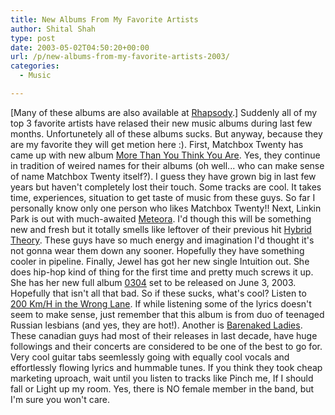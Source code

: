 ```yaml
---
title: New Albums From My Favorite Artists
author: Shital Shah
type: post
date: 2003-05-02T04:50:20+00:00
url: /p/new-albums-from-my-favorite-artists-2003/
categories:
  - Music

---
```

[Many of these albums are also available at [Rhapsody][1].] Suddenly all of my top 3 favorite artists have relased their new music albums during last few months. Unfortunetely all of these albums sucks. But anyway, because they are my favorite they will get metion here :). First, Matchbox Twenty has came up with new album [More Than You Think You Are][2]. Yes, they continue in tradition of weired names for their albums (oh well... who can make sense of name Matchbox Twenty itself?). I guess they have grown big in last few years but haven't completely lost their touch. Some tracks are cool. It takes time, experiences, situation to get taste of music from these guys. So far I personally know only one person who likes Matchbox Twenty!! Next, Linkin Park is out with much-awaited [Meteora][3]. I'd though this will be something new and fresh but it totally smells like leftover of their previous hit [Hybrid Theory][4]. These guys have so much energy and imagination I'd thought it's not gonna wear them down any sooner. Hopefully they have something cooler in pipeline. Finally, Jewel has got her new single Intuition out. She does hip-hop kind of thing for the first time and pretty much screws it up. She has her new full album [0304][5] set to be released on June 3, 2003. Hopefully that isn't all that bad. So if these sucks, what's cool? Listen to [200 Km/H in the Wrong Lane][6]. If while listening some of the lyrics doesn't seem to make sense, just remember that this album is from duo of teenaged Russian lesbians (and yes, they are hot!). Another is [Barenaked Ladies][7]. These canadian guys had most of their releases in last decade, have huge followings and their concerts are considered to be one of the best to go for. Very cool guitar tabs seemlessly going with equally cool vocals and effortlessly flowing lyrics and hummable tunes. If you think they took cheap marketing uproach, wait until you listen to tracks like Pinch me, If I should fall or Light up my room. Yes, there is NO female member in the band, but I'm sure you won't care.

 [1]: http://music.lycos.com/rhapsody
 [2]: http://www.amazon.com/exec/obidos/tg/detail/-/B00006OFTZ/104-3078521-0712709
 [3]: http://www.amazon.com/exec/obidos/ASIN/B00008H2LB/104-3078521-0712709
 [4]: http://www.amazon.com/exec/obidos/tg/detail/-/B00004Z459/104-3078521-0712709
 [5]: http://www.amazon.com/exec/obidos/tg/detail/-/B00008OWZE/104-3078521-0712709
 [6]: http://www.amazon.com/exec/obidos/ASIN/B00006JJ1O/104-3078521-0712709
 [7]: http://www.amazon.com/exec/obidos/tg/stores/artist/glance/-/73666/104-3078521-0712709